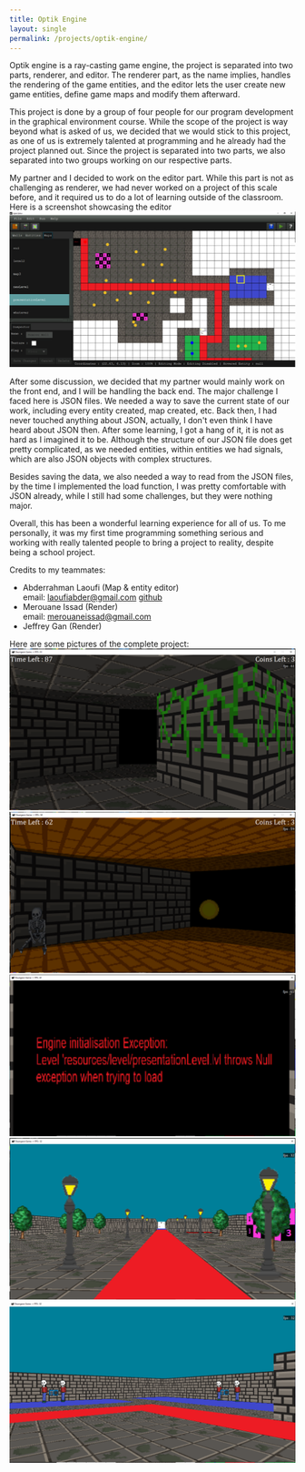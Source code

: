 ```yaml
---
title: Optik Engine
layout: single
permalink: /projects/optik-engine/
---
```


Optik engine is a ray-casting game engine, the project is separated into two parts, renderer, and editor. The renderer part, as the name implies, handles the rendering of the game entities, and the editor lets the user create new game entities, define game maps and modify them afterward.

This project is done by a group of four people for our program development in the graphical environment course. While the scope of the project is way beyond what is asked of us, we decided that we would stick to this project, as one of us is extremely talented at programming and he already had the project planned out. Since the project is separated into two parts, we also separated into two groups working on our respective parts. 

My partner and I decided to work on the editor part. While this part is not as challenging as renderer, we had never worked on a project of this scale before, and it required us to do a lot of learning outside of the classroom. Here is a screenshot showcasing the editor ![editor](../assets/pic/optik/optik_editor.png)

After some discussion, we decided that my partner would mainly work on the front end, and I will be handling the back end. 
The major challenge I faced here is JSON files. We needed a way to save the current state of our work, including every entity created, map created, etc. Back then, I had never touched anything about JSON, actually, I don't even think I have heard about JSON then. After some learning, I got a hang of it, it is not as hard as I imagined it to be. Although the structure of our JSON file does get pretty complicated, as we needed entities, within entities we had signals, which are also JSON objects with complex structures. 

Besides saving the data, we also needed a way to read from the JSON files, by the time I implemented the load function, I was pretty comfortable with JSON already, while I still had some challenges, but they were nothing major. 

Overall, this has been a wonderful learning experience for all of us. To me personally, it was my first time programming something serious and working with really talented people to bring a project to reality, despite being a school project.

Credits to my teammates:
- Abderrahman Laoufi (Map & entity editor) <br>
  email: laoufiabder@gmail.com  <a href="https://github.com/Eerohne">github</a>
- Merouane Issad (Render) <br> email: merouaneissad@gmail.com
- Jeffrey Gan (Render)

Here are some pictures of the complete project:
![optik_game1](../assets/pic/optik/optik_game.PNG)
![optik_game2](../assets/pic/optik/optik_game2.PNG)
![optik_pres1](../assets/pic/optik/optik_presentation_1.PNG)
![optik_pres2](../assets/pic/optik/optik_presentation_2.PNG)
![optik_pres3](../assets/pic/optik/optik_presentation_3.PNG)
